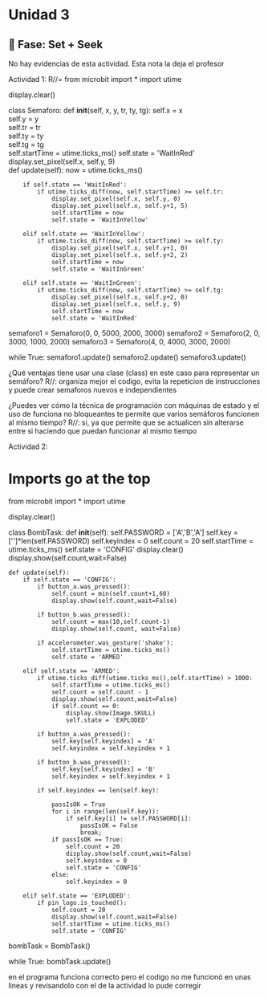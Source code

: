 # Unidad 3

## 🔎 Fase: Set + Seek


No hay evidencias de esta actividad. Esta nota la deja el profesor

Actividad 1:
R//= 
from microbit import *
import utime

display.clear()

class Semaforo:
    def __init__(self, x, y, tr, ty, tg):
        self.x = x               
        self.y = y                
        self.tr = tr              
        self.ty = ty             
        self.tg = tg              
        self.startTime = utime.ticks_ms()
        self.state = 'WaitInRed' 
        display.set_pixel(self.x, self.y, 9)  
    def update(self):
        now = utime.ticks_ms()

        if self.state == 'WaitInRed':
            if utime.ticks_diff(now, self.startTime) >= self.tr:
                display.set_pixel(self.x, self.y, 0)
                display.set_pixel(self.x, self.y+1, 5)
                self.startTime = now
                self.state = 'WaitInYellow'

        elif self.state == 'WaitInYellow':
            if utime.ticks_diff(now, self.startTime) >= self.ty:
                display.set_pixel(self.x, self.y+1, 0)
                display.set_pixel(self.x, self.y+2, 2)
                self.startTime = now
                self.state = 'WaitInGreen'

        elif self.state == 'WaitInGreen':
            if utime.ticks_diff(now, self.startTime) >= self.tg:
                display.set_pixel(self.x, self.y+2, 0)
                display.set_pixel(self.x, self.y, 9)
                self.startTime = now
                self.state = 'WaitInRed'
                
semaforo1 = Semaforo(0, 0, 5000, 2000, 3000)
semaforo2 = Semaforo(2, 0, 3000, 1000, 2000)
semaforo3 = Semaforo(4, 0, 4000, 3000, 2000)

while True:
    semaforo1.update()
    semaforo2.update()
    semaforo3.update()

¿Qué ventajas tiene usar una clase (class) en este caso para representar un semáforo?
R//: organiza mejor el codigo, evita la repeticion de instrucciones y puede crear semaforos nuevos e independientes

¿Puedes ver cómo la técnica de programación con máquinas de estado y el uso de funciona no bloqueantes te permite que varios semáforos funcionen al mismo tiempo?
R//: si, ya que permite que se actualicen sin alterarse entre si haciendo que puedan funcionar al mismo tiempo

Actividad 2: 

# Imports go at the top
from microbit import *
import utime

display.clear()

class BombTask:
    def __init__(self):
        self.PASSWORD = ['A','B','A']
        self.key = ['']*len(self.PASSWORD)
        self.keyindex = 0
        self.count = 20
        self.startTime = utime.ticks_ms()
        self.state = 'CONFIG'
        display.clear()
        display.show(self.count,wait=False)

    def update(self):
        if self.state == 'CONFIG':
            if button_a.was_pressed():
                self.count = min(self.count+1,60)
                display.show(self.count,wait=False)

            if button_b.was_pressed():
                self.count = max(10,self.count-1)
                display.show(self.count, wait=False)

            if accelerometer.was_gesture('shake'):
                self.startTime = utime.ticks_ms()
                self.state = 'ARMED'

        elif self.state == 'ARMED':
            if utime.ticks_diff(utime.ticks_ms(),self.startTime) > 1000:
                self.startTime = utime.ticks_ms()
                self.count = self.count - 1
                display.show(self.count,wait=False)
                if self.count == 0:
                    display.show(Image.SKULL)
                    self.state = 'EXPLODED'

            if button_a.was_pressed():
                self.key[self.keyindex] = 'A'
                self.keyindex = self.keyindex + 1

            if button_b.was_pressed():
                self.key[self.keyindex] = 'B'
                self.keyindex = self.keyindex + 1

            if self.keyindex == len(self.key):

                passIsOK = True
                for i in range(len(self.key)):
                    if self.key[i] != self.PASSWORD[i]:
                        passIsOK = False
                        break;
                if passIsOK == True:
                    self.count = 20
                    display.show(self.count,wait=False)
                    self.keyindex = 0
                    self.state = 'CONFIG'
                else:
                    self.keyindex = 0

        elif self.state == 'EXPLODED':
            if pin_logo.is_touched():
                self.count = 20
                display.show(self.count,wait=False)
                self.startTime = utime.ticks_ms()
                self.state = 'CONFIG'

bombTask = BombTask()

while True:
    bombTask.update()

en el programa funciona correcto pero el codigo no me funcionó en unas lineas y revisandolo con el de la actividad lo pude corregir
